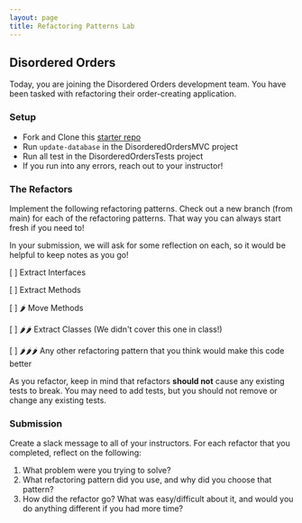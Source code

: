 ```yaml
---
layout: page
title: Refactoring Patterns Lab
---
```


## Disordered Orders

Today, you are joining the Disordered Orders development team.  You have been tasked with refactoring their order-creating application.

### Setup

* Fork and Clone this [starter repo](https://github.com/turingschool-examples/DisorderedOrders)
* Run `update-database` in the DisorderedOrdersMVC project
* Run all test in the DisorderedOrdersTests project
* If you run into any errors, reach out to your instructor!

### The Refactors
Implement the following refactoring patterns.  Check out a new branch (from main) for each of the refactoring patterns.  That way you can always start fresh if you need to!

In your submission, we will ask for some reflection on each, so it would be helpful to keep notes as you go!

[ ] Extract Interfaces

[ ] Extract Methods

[ ] 🌶️ Move Methods

[ ] 🌶️🌶️ Extract Classes (We didn't cover this one in class!)

[ ] 🌶️🌶️🌶️ Any other refactoring pattern that you think would make this code better

As you refactor, keep in mind that refactors **should not** cause any existing tests to break.  You may need to add tests, but you should not remove or change any existing tests.

### Submission

Create a slack message to all of your instructors.  For each refactor that you completed, reflect on the following:
1. What problem were you trying to solve?
2. What refactoring pattern did you use, and why did you choose that pattern?
3. How did the refactor go? What was easy/difficult about it, and would you do anything different if you had more time?
